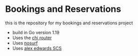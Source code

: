 # Bookings and Reservations

this is the repository for my bookings and reservations project

- build in Go version 1.19
- Uses the [chi router](https://github.com/go-chi/chi/v5)
- Uses [nosurf](https://github.com/justinas/nosurf)
- Uses [alex edwards SCS](https://github.com/alexedwards/scs/v2)